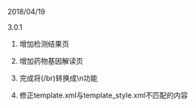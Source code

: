 2018/04/19

3.0.1 

1. 增加检测结果页

2. 增加药物基因解读页

3. 完成将(/br)转换成\n功能

4. 修正template.xml与template_style.xml不匹配的内容
